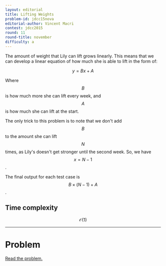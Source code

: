 ```yaml
---
layout: editorial
title: Lifting Weights
problem-id: jdcc15nova
editorial-author: Vincent Macri
contest: jdcc2015
round: 11
round-title: november
difficulty: a
---
```


The amount of weight that Lily can lift grows linearly. This means that we can develop a linear equation of how much she is able to lift in the form of:

$$y = Bx + A$$

Where $$B$$ is how much more she can lift every week, and $$A$$ is how much she can lift at the start.

The only trick to this problem is to note that we don't add $$B$$ to the amount she can lift $$N$$ times, as Lily's doesn't get stronger until the second week. So, we have $$x = N - 1$$.

The final output for each test case is $$B \times (N - 1) + A$$.

## Time complexity
$$\mathcal{O}(1)$$

---

# Problem
[Read the problem.](/cpt-problems/jdcc/2015/november/a)
